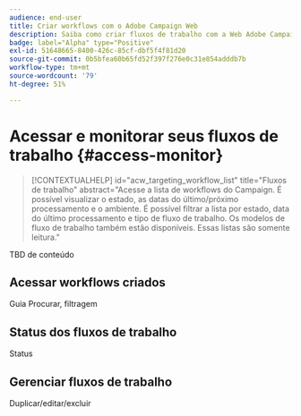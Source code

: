 ```yaml
---
audience: end-user
title: Criar workflows com o Adobe Campaign Web
description: Saiba como criar fluxos de trabalho com a Web Adobe Campaign
badge: label="Alpha" type="Positive"
exl-id: 51648665-8400-426c-85cf-dbf5f4f81d20
source-git-commit: 0b5bfea60b65fd52f397f276e0c31e854adddb7b
workflow-type: tm+mt
source-wordcount: '79'
ht-degree: 51%

---
```


# Acessar e monitorar seus fluxos de trabalho {#access-monitor}

>[!CONTEXTUALHELP]
>id="acw_targeting_workflow_list"
>title="Fluxos de trabalho"
>abstract="Acesse a lista de workflows do Campaign. É possível visualizar o estado, as datas do último/próximo processamento e o ambiente. É possível filtrar a lista por estado, data do último processamento e tipo de fluxo de trabalho. Os modelos de fluxo de trabalho também estão disponíveis. Essas listas são somente leitura."

TBD de conteúdo

## Acessar workflows criados

Guia Procurar, filtragem

## Status dos fluxos de trabalho

Status

## Gerenciar fluxos de trabalho

Duplicar/editar/excluir
